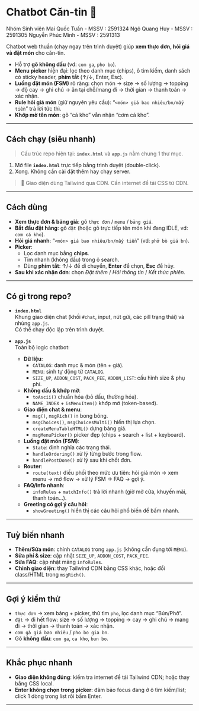 # Chatbot Căn-tin 🍱

Nhóm Sinh viên
Mai Quốc Tuấn - MSSV : 2591324
Ngô Quang Huy - MSSV : 2591305
Nguyễn Phúc Minh  - MSSV : 2591313


Chatbot web thuần (chạy ngay trên trình duyệt) giúp **xem thực đơn, hỏi giá và đặt món** cho căn-tin.
- Hỗ trợ **gõ không dấu** (vd: `com ga`, `pho bo`).
- **Menu picker** hiện đại: lọc theo danh mục (chips), ô tìm kiếm, danh sách có sticky header, **phím tắt** (↑/↓, Enter, Esc).
- **Luồng đặt món (FSM)** rõ ràng: chọn món → size → số lượng → topping → độ cay → ghi chú → ăn tại chỗ/mang đi → thời gian → thanh toán → xác nhận.
- **Rule hỏi giá món** (giữ nguyên yêu cầu): “`<món> giá bao nhiêu/bn/mấy tiền`” trả lời tức thì.
- **Khớp mờ tên món**: gõ “cá kho” vẫn nhận “cơm cá kho”.

---

## Cách chạy (siêu nhanh)

> Cấu trúc repo hiện tại: **`index.html`** và **`app.js`** nằm chung 1 thư mục.

1. Mở file **`index.html`** trực tiếp bằng trình duyệt (double-click).
2. Xong. Không cần cài đặt thêm hay chạy server.

> 📌 Giao diện dùng Tailwind qua CDN. Cần internet để tải CSS từ CDN. 
---

## Cách dùng

- **Xem thực đơn & bảng giá**: gõ `thực đơn` / `menu` / `bảng giá`.
- **Bắt đầu đặt hàng**: gõ `đặt` (hoặc gõ trực tiếp tên món khi đang IDLE, vd: `cơm cá kho`).
- **Hỏi giá nhanh**: “`<món> giá bao nhiêu/bn/mấy tiền`” (vd: `phở bò giá bn`).
- **Picker**:
  - Lọc danh mục bằng **chips**.
  - Tìm nhanh (không dấu) trong ô search.
  - Dùng **phím tắt**: ↑/↓ để di chuyển, **Enter** để chọn, **Esc** để hủy.
- **Sau khi xác nhận đơn**: chọn *Đặt thêm* / *Hỏi thông tin* / *Kết thúc phiên*.

---

## Có gì trong repo?

- **`index.html`**  
  Khung giao diện chat (khối `#chat`, input, nút gửi, các pill trạng thái) và nhúng `app.js`.  
  Có thể chạy độc lập trên trình duyệt.

- **`app.js`**  
  Toàn bộ logic chatbot:
  - **Dữ liệu**:
    - `CATALOG`: danh mục & món (tên + giá).
    - `MENU`: sinh tự động từ `CATALOG`.
    - `SIZE_UP`, `ADDON_COST`, `PACK_FEE`, `ADDON_LIST`: cấu hình size & phụ phí.
  - **Không dấu & khớp mờ**:
    - `toAscii()` chuẩn hóa (bỏ dấu, thường hóa).
    - `NAME_INDEX` + `isMenuItem()` khớp mờ (token-based).
  - **Giao diện chat & menu**:
    - `msg()`, `msgRich()` in bong bóng.
    - `msgChoices()`, `msgChoicesMulti()` hiển thị lựa chọn.
    - `createMenuTableHTML()` dựng bảng giá.
    - `msgMenuPicker()` picker đẹp (chips + search + list + keyboard).
  - **Luồng đặt món (FSM)**:
    - `State`: định nghĩa các trạng thái.
    - `handleOrdering()` xử lý từng bước trong flow.
    - `handlePostDone()` xử lý sau khi chốt đơn.
  - **Router**:
    - `route(text)` điều phối theo mức ưu tiên: hỏi giá món → xem menu → mở flow → xử lý FSM → FAQ → gợi ý.
  - **FAQ/Info nhanh**:
    - `infoRules` + `matchInfo()` trả lời nhanh (giờ mở cửa, khuyến mãi, thanh toán…).
  - **Greeting có gợi ý câu hỏi**:
    - `showGreeting()` hiển thị các câu hỏi phổ biến để bấm nhanh.

---

## Tuỳ biến nhanh

- **Thêm/Sửa món**: chỉnh `CATALOG` trong `app.js` (không cần đụng tới `MENU`).
- **Sửa phí & size**: cập nhật `SIZE_UP`, `ADDON_COST`, `PACK_FEE`.
- **Sửa FAQ**: cập nhật mảng `infoRules`.
- **Chỉnh giao diện**: thay Tailwind CDN bằng CSS khác, hoặc đổi class/HTML trong `msgRich()`.

---

## Gợi ý kiểm thử

- `thực đơn` → xem bảng + picker, thử tìm `pho`, lọc danh mục “Bún/Phở”.
- `đặt` → đi hết flow: size → số lượng → topping → cay → ghi chú → mang đi → thời gian → thanh toán → xác nhận.
- `cơm gà giá bao nhiêu` / `pho bo gia bn`.
- Gõ **không dấu**: `com ga`, `ca kho`, `bun bo`.

---

## Khắc phục nhanh

- **Giao diện không đúng**: kiểm tra internet để tải Tailwind CDN; hoặc thay bằng CSS local.
- **Enter không chọn trong picker**: đảm bảo focus đang ở ô tìm kiếm/list; click 1 dòng trong list rồi bấm Enter.

---
